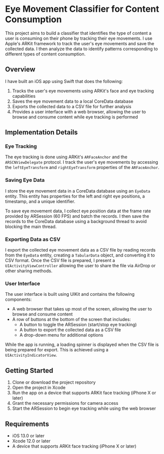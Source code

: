 # Eye Movement Classifier for Content Consumption

This project aims to build a classifier that identifies the type of content a user is consuming on their phone by tracking their eye movements. I use Apple's ARKit framework to track the user's eye movements and save the collected data. I then analyze the data to identify patterns corresponding to different types of content consumption.

## Overview

I have built an iOS app using Swift that does the following:

1. Tracks the user's eye movements using ARKit's face and eye tracking capabilities
2. Saves the eye movement data to a local CoreData database
3. Exports the collected data to a CSV file for further analysis
4. Provides a user interface with a web browser, allowing the user to browse and consume content while eye tracking is performed

## Implementation Details

### Eye Tracking

The eye tracking is done using ARKit's `ARFaceAnchor` and the `ARSCNViewDelegate` protocol. I track the user's eye movements by accessing the `leftEyeTransform` and `rightEyeTransform` properties of the `ARFaceAnchor`.

### Saving Eye Data

I store the eye movement data in a CoreData database using an `EyeData` entity. This entity has properties for the left and right eye positions, a timestamp, and a unique identifier.

To save eye movement data, I collect eye position data at the frame rate provided by ARSession (60 FPS) and batch the records. I then save the records to the CoreData database using a background thread to avoid blocking the main thread.

### Exporting Data as CSV

I export the collected eye movement data as a CSV file by reading records from the `EyeData` entity, creating a `TabularData` object, and converting it to CSV format. Once the CSV file is prepared, I present a `UIActivityViewController` allowing the user to share the file via AirDrop or other sharing methods.

### User Interface

The user interface is built using UIKit and contains the following components:

- A web browser that takes up most of the screen, allowing the user to browse and consume content
- A row of buttons at the bottom of the screen that includes:
  - A button to toggle the ARSession (start/stop eye tracking)
  - A button to export the collected data as a CSV file
  - A drop-down menu for additional options

While the app is running, a loading spinner is displayed when the CSV file is being prepared for export. This is achieved using a `UIActivityIndicatorView`.

## Getting Started

1. Clone or download the project repository
2. Open the project in Xcode
3. Run the app on a device that supports ARKit face tracking (iPhone X or later)
4. Grant the necessary permissions for camera access
5. Start the ARSession to begin eye tracking while using the web browser

## Requirements

- iOS 13.0 or later
- Xcode 12.0 or later
- A device that supports ARKit face tracking (iPhone X or later)